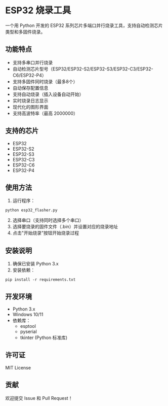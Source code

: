 # ESP32 烧录工具

一个用 Python 开发的 ESP32 系列芯片多端口并行烧录工具，支持自动检测芯片类型和多固件烧录。

## 功能特点

- 支持多串口并行烧录
- 自动检测芯片型号（ESP32/ESP32-S2/ESP32-S3/ESP32-C3/ESP32-C6/ESP32-P4）
- 支持多固件同时烧录（最多8个）
- 自动保存配置信息
- 支持自动烧录（插入设备自动开始）
- 实时烧录日志显示
- 现代化的图形界面
- 支持高波特率（最高 2000000）
## 支持的芯片
- ESP32
- ESP32-S2
- ESP32-S3
- ESP32-C3
- ESP32-C6
- ESP32-P4
## 使用方法
1. 运行程序：
```
python esp32_flasher.py
 ```

2. 选择串口（支持同时选择多个串口）
3. 选择要烧录的固件文件（.bin）并设置对应的烧录地址
4. 点击"开始烧录"按钮开始烧录过程
## 安装说明

1. 确保已安装 Python 3.x
2. 安装依赖：
```
pip install -r requirements.txt
```
## 开发环境
- Python 3.x
- Windows 10/11
- 依赖库：
  - esptool
  - pyserial
  - tkinter (Python 标准库)
## 许可证
MIT License

## 贡献
欢迎提交 Issue 和 Pull Request！